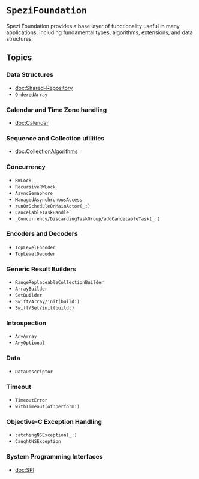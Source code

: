 # ``SpeziFoundation``

<!--
#
# This source file is part of the Stanford Spezi open-source project
#
# SPDX-FileCopyrightText: 2022 Stanford University and the project authors (see CONTRIBUTORS.md)
#
# SPDX-License-Identifier: MIT
#       
-->

Spezi Foundation provides a base layer of functionality useful in many applications, including fundamental types, algorithms, extensions, and data structures.

## Topics

### Data Structures
- <doc:Shared-Repository>
- ``OrderedArray``

### Calendar and Time Zone handling
- <doc:Calendar>

### Sequence and Collection utilities
- <doc:CollectionAlgorithms>

### Concurrency
- ``RWLock``
- ``RecursiveRWLock``
- ``AsyncSemaphore``
- ``ManagedAsynchronousAccess``
- ``runOrScheduleOnMainActor(_:)``
- ``CancelableTaskHandle``
- ``_Concurrency/DiscardingTaskGroup/addCancelableTask(_:)``

### Encoders and Decoders
- ``TopLevelEncoder``
- ``TopLevelDecoder``

### Generic Result Builders
- ``RangeReplaceableCollectionBuilder``
- ``ArrayBuilder``
- ``SetBuilder``
- ``Swift/Array/init(build:)``
- ``Swift/Set/init(build:)``

### Introspection
- ``AnyArray``
- ``AnyOptional``

### Data
- ``DataDescriptor``

### Timeout
- ``TimeoutError``
- ``withTimeout(of:perform:)``

### Objective-C Exception Handling
- ``catchingNSException(_:)``
- ``CaughtNSException``

### System Programming Interfaces
- <doc:SPI>
